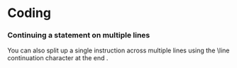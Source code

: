 # Coding

### Continuing a statement on multiple lines

You can also split up a single instruction across multiple lines using the \line continuation character at the end . 

